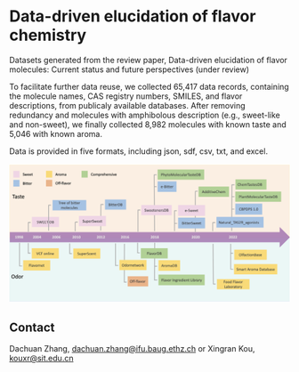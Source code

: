 # Data-driven elucidation of flavor chemistry

Datasets generated from the review paper, Data-driven elucidation of flavor molecules: Current status and future perspectives (under review)

To facilitate further data reuse, we collected 65,417 data records, containing the molecule names, CAS registry numbers, SMILES, and flavor descriptions, from publicaly available databases. After removing redundancy and molecules with amphibolous description (e.g., sweet-like and non-sweet), we finally collected 8,982 molecules with known taste and 5,046 with known aroma. 

Data is provided in five formats, including json, sdf, csv, txt, and excel.

![image](https://github.com/DachuanZhang-FutureFood/flavor-science/blob/main/Overview.png)

## Contact
Dachuan Zhang, dachuan.zhang@ifu.baug.ethz.ch or 
Xingran Kou, kouxr@sit.edu.cn
